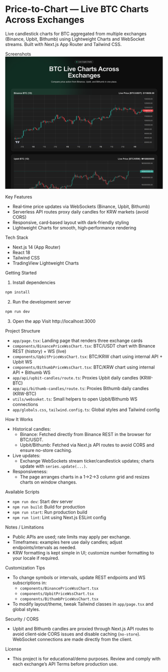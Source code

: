 Price-to-Chart — Live BTC Charts Across Exchanges
================================================

Live candlestick charts for BTC aggregated from multiple exchanges (Binance, Upbit, Bithumb) using Lightweight Charts and WebSocket streams. Built with Next.js App Router and Tailwind CSS.

Screenshots
![Main Dashboard](public/image.png)

Key Features
- Real‑time price updates via WebSockets (Binance, Upbit, Bithumb)
- Serverless API routes proxy daily candles for KRW markets (avoid CORS)
- Responsive, card‑based layout with dark‑friendly styling
- Lightweight Charts for smooth, high‑performance rendering

Tech Stack
- Next.js 14 (App Router)
- React 18
- Tailwind CSS
- TradingView Lightweight Charts

Getting Started
1) Install dependencies
```bash
npm install
```
2) Run the development server
```bash
npm run dev
```
3) Open the app
Visit http://localhost:3000

Project Structure
- `app/page.tsx`: Landing page that renders three exchange cards
- `components/BinancePriceWssChart.tsx`: BTC/USDT chart with Binance REST (history) + WS (live)
- `components/UpbitPriceWssChart.tsx`: BTC/KRW chart using internal API + Upbit WS
- `components/BithumbPriceWssChart.tsx`: BTC/KRW chart using internal API + Bithumb WS
- `app/api/upbit-candles/route.ts`: Proxies Upbit daily candles (KRW-BTC)
- `app/api/bithumb-candles/route.ts`: Proxies Bithumb daily candles (KRW-BTC)
- `utils/websoket.ts`: Small helpers to open Upbit/Bithumb WS connections
- `app/globals.css`, `tailwind.config.ts`: Global styles and Tailwind config

How It Works
- Historical candles:
  - Binance: Fetched directly from Binance REST in the browser for BTC/USDT.
  - Upbit/Bithumb: Fetched via Next.js API routes to avoid CORS and ensure no-store caching.
- Live updates:
  - Exchange WebSockets stream ticker/candlestick updates; charts update with `series.update(...)`.
- Responsiveness:
  - The page arranges charts in a 1→2→3 column grid and resizes charts on window changes.

Available Scripts
- `npm run dev`: Start dev server
- `npm run build`: Build for production
- `npm run start`: Run production build
- `npm run lint`: Lint using Next.js ESLint config

Notes / Limitations
- Public APIs are used; rate limits may apply per exchange.
- Timeframes: examples here use daily candles; adjust endpoints/intervals as needed.
- KRW formatting is kept simple in UI; customize number formatting to your locale if required.

Customization Tips
- To change symbols or intervals, update REST endpoints and WS subscriptions in:
  - `components/BinancePriceWssChart.tsx`
  - `components/UpbitPriceWssChart.tsx`
  - `components/BithumbPriceWssChart.tsx`
- To modify layout/theme, tweak Tailwind classes in `app/page.tsx` and global styles.

Security / CORS
- Upbit and Bithumb candles are proxied through Next.js API routes to avoid client‑side CORS issues and disable caching (`no-store`). WebSocket connections are made directly from the client.

License
- This project is for educational/demo purposes. Review and comply with each exchange’s API Terms before production use.
